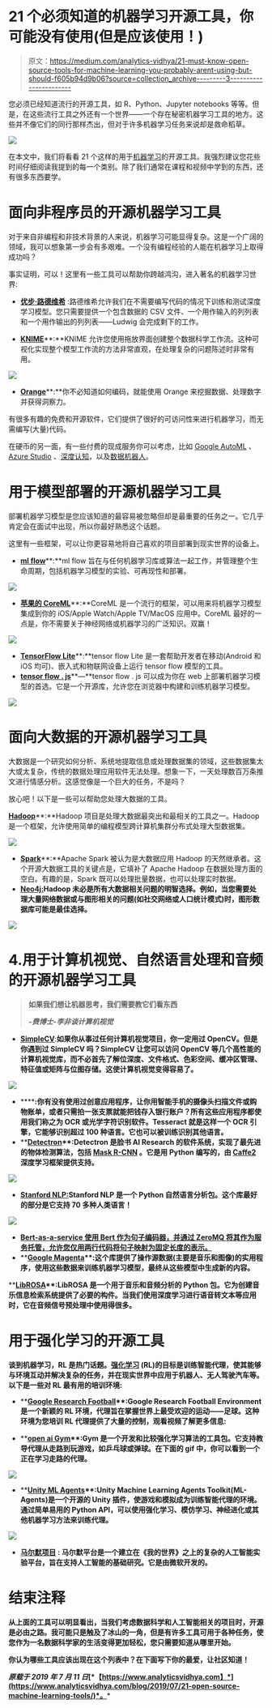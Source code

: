 # 21 个必须知道的机器学习开源工具，你可能没有使用(但是应该使用！)

> 原文：<https://medium.com/analytics-vidhya/21-must-know-open-source-tools-for-machine-learning-you-probably-arent-using-but-should-f605b94d9b06?source=collection_archive---------3----------------------->

您必须已经知道流行的开源工具，如 R、Python、Jupyter notebooks 等等。但是，在这些流行工具之外还有一个世界——一个存在秘密机器学习工具的地方。这些并不像它们的同行那样杰出，但对于许多机器学习任务来说却是救命稻草。

![](img/9bf1e41c9ff7318dd032389c1625d6cc.png)

在本文中，我们将看看 21 个这样的用于[机器学习](https://courses.analyticsvidhya.com/courses/applied-machine-learning-beginner-to-professional?utm_source=blog&utm_medium=21-open-source-machine-learning-tools)的开源工具。我强烈建议您花些时间仔细阅读我提到的每一个类别。除了我们通常在课程和视频中学到的东西，还有很多东西要学。

# 面向非程序员的开源机器学习工具

对于来自非编程和非技术背景的人来说，机器学习可能显得复杂。这是一个广阔的领域，我可以想象第一步会有多艰难。一个没有编程经验的人能在机器学习上取得成功吗？

事实证明，可以！这里有一些工具可以帮助你跨越鸿沟，进入著名的机器学习世界:

*   [**优步·路德维希**](https://uber.github.io/ludwig/) :路德维希允许我们在不需要编写代码的情况下训练和测试深度学习模型。您只需要提供一个包含数据的 CSV 文件、一个用作输入的列列表和一个用作输出的列列表——Ludwig 会完成剩下的工作。

*   [**KNIME**](https://www.knime.com/)**:**KNIME 允许您使用拖放界面创建整个数据科学工作流。这种可视化实现整个模型工作流的方法非常直观，在处理复杂的问题陈述时非常有用。

![](img/7305ce861b795af1a98077c28d7e31a9.png)

*   [**Orange**](https://www.analyticsvidhya.com/blog/2017/09/building-machine-learning-model-fun-using-orange/)**:**你不必知道如何编码，就能使用 Orange 来挖掘数据、处理数字并获得洞察力。

有很多有趣的免费和开源软件，它们提供了很好的可访问性来进行机器学习，而无需编写(大量)代码。

在硬币的另一面，有一些付费的现成服务你可以考虑，比如 [Google AutoML](https://cloud.google.com/automl/) 、 [Azure Studio](https://azure.microsoft.com/en-us/services/machine-learning-studio/) 、[深度认知](https://deepcognition.ai/)，以及[数据机器人](https://www.datarobot.com/)。

# 用于模型部署的开源机器学习工具

部署机器学习模型是您应该知道的最容易被忽略但却是最重要的任务之一。它几乎肯定会在面试中出现，所以你最好熟悉这个话题。

这里有一些框架，可以让你更容易地将自己喜欢的项目部署到现实世界的设备上。

*   [**ml flow**](https://www.analyticsvidhya.com/blog/2018/06/mlflow-an-open-source-machine-learning-platform-that-works-with-any-library-algorithm-and-tool/)**:**ml flow 旨在与任何机器学习库或算法一起工作，并管理整个生命周期，包括机器学习模型的实验、可再现性和部署。

![](img/b407aa7bc7c95fabc3b48ecb39dc5a63.png)

*   [**苹果的 CoreML**](https://www.analyticsvidhya.com/blog/2017/09/build-machine-learning-iphone-apple-coreml/)**:**CoreML 是一个流行的框架，可以用来将机器学习模型集成到你的 iOS/Apple Watch/Apple TV/MacOS 应用中。CoreML 最好的一点是，你不需要关于神经网络或机器学习的广泛知识。双赢！

![](img/8fee2da37063bfa46381b9e05807a5b1.png)

*   [**TensorFlow Lite**](https://www.tensorflow.org/lite)**:**tensor flow Lite 是一套帮助开发者在移动(Android 和 iOS 均可)、嵌入式和物联网设备上运行 tensor flow 模型的工具。
*   [**tensor flow . js**](https://www.analyticsvidhya.com/blog/2019/06/build-machine-learning-model-in-your-browser-tensorflow-js-deeplearn-js)**—**tensor flow . js 可以成为你在 web 上部署机器学习模型的首选。它是一个开源库，允许您在浏览器中构建和训练机器学习模型。

![](img/6f754b7b4efe103542060f1c2e6788b8.png)

# 面向大数据的开源机器学习工具

大数据是一个研究如何分析、系统地提取信息或处理数据集的领域，这些数据集太大或太复杂，传统的数据处理应用软件无法处理。想象一下，一天处理数百万条推文进行情感分析。这感觉像是一个巨大的任务，不是吗？

放心吧！以下是一些可以帮助您处理大数据的工具。

[**Hadoop**](https://www.analyticsvidhya.com/blog/2014/11/hadoop-mapreduce/)**:**Hadoop 项目是处理大数据最突出和最相关的工具之一。Hadoop 是一个框架，允许使用简单的编程模型跨计算机集群分布式处理大型数据集。

![](img/bc6705a74c1a01e9b353cf3644acdb9e.png)

*   [**Spark**](https://www.analyticsvidhya.com/blog/2016/09/comprehensive-introduction-to-apache-spark-rdds-dataframes-using-pyspark/)**:**Apache Spark 被认为是大数据应用 Hadoop 的天然继承者。这个开源大数据工具的关键点是，它填补了 Apache Hadoop 在数据处理方面的空白。有趣的是，Spark 既可以处理批量数据，也可以处理实时数据。
*   [**Neo4j:**](https://neo4j.com/)**Hadoop 未必是所有大数据相关问题的明智选择。例如，当您需要处理大量网络数据或与图形相关的问题(如社交网络或人口统计模式)时，图形数据库可能是最佳选择。**

**![](img/09e49918a450ffcd630d45fd41054b97.png)**

# **4.用于计算机视觉、自然语言处理和音频的开源机器学习工具**

> **如果我们想让机器思考，我们需要教它们看东西**
> 
> ***-费博士-李非谈计算机视觉***

*   **[**SimpleCV**](http://simplecv.org/)**:**如果你从事过任何计算机视觉项目，你一定用过 OpenCV。但是你遇到过 SimpleCV 吗？SimpleCV 让您可以访问 OpenCV 等几个高性能的计算机视觉库，而不必首先了解位深度、文件格式、色彩空间、缓冲区管理、特征值或矩阵与位图存储。这使计算机视觉变得容易了。**

**![](img/25e8dd92a9e22217893a19092b05b606.png)**

*   **[](https://github.com/tesseract-ocr/tesseract)****:**你有没有使用过创意应用程序，让你用智能手机的摄像头扫描文件或购物账单，或者只需拍一张支票就能把钱存入银行账户？所有这些应用程序都使用我们称之为 OCR 或光学字符识别软件。Tesseract 就是这样一个 OCR 引擎，它能够识别超过 100 种语言。它也可以被训练识别其他语言。****
*   ****[**Detectron**](https://github.com/facebookresearch/Detectron)**:**Detectron 是脸书 AI Research 的软件系统，实现了最先进的物体检测算法，包括 [Mask R-CNN](https://arxiv.org/abs/1703.06870) 。它是用 Python 编写的，由 [Caffe2](https://github.com/caffe2/caffe2) 深度学习框架提供支持。****

****![](img/ce0489b007cdb65901572eff7418c218.png)****

*   ****[**Stanford NLP:**](https://www.analyticsvidhya.com/blog/2019/02/stanfordnlp-nlp-library-python/)Stanford NLP 是一个 Python 自然语言分析包。这个库最好的部分是它支持 70 多种人类语言！****

****![](img/67ba9f6654ab89ea8ddf9d9365514786.png)****

*   ****[Bert-as-a-service 使用 Bert 作为句子编码器，并通过 ZeroMQ 将其作为服务托管，允许您仅用两行代码将句子映射为固定长度的表示。](https://github.com/hanxiao/bert-as-service)****
*   ****[**Google Magenta**](https://magenta.tensorflow.org/)**:**这个库提供了操作源数据(主要是音乐和图像)的实用程序，使用这些数据来训练机器学习模型，最终从这些模型中生成新的内容。****

****[**LibROSA**](https://librosa.github.io/librosa/)**:**LibROSA 是一个用于音乐和音频分析的 Python 包。它为创建音乐信息检索系统提供了必要的构件。当我们使用深度学习进行语音转文本等应用时，它在音频信号预处理中使用得很多。****

# ****用于强化学习的开源工具****

****谈到机器学习，RL 是热门话题。[强化学习](https://www.analyticsvidhya.com/blog/tag/reinforcement-learning/) (RL)的目标是训练智能代理，使其能够与环境互动并解决复杂的任务，并在现实世界中应用于机器人、无人驾驶汽车等。以下是一些对 RL 最有用的培训环境:****

*   ****[**Google Research Football**](https://ai.googleblog.com/2019/06/introducing-google-research-football.html)**:**Google Research Football Environment 是一个新颖的 RL 环境，代理旨在掌握世界上最受欢迎的运动——足球。这种环境为您培训 RL 代理提供了大量的控制，观看视频了解更多信息:****

*   ****[**open ai Gym**](https://www.analyticsvidhya.com/blog/2019/04/introduction-deep-q-learning-python/)**:**Gym 是一个开发和比较强化学习算法的工具包。它支持教导代理从走路到玩游戏，如乒乓球或弹球。在下面的 gif 中，你可以看到一个正在学习走路的代理。****

****![](img/a48424e203fa9f86463f653468b456a3.png)****

*   ****[**Unity ML Agents**](https://unity3d.com/machine-learning)**:**Unity Machine Learning Agents Toolkit(ML-Agents)是一个开源的 Unity 插件，使游戏和模拟成为训练智能代理的环境。通过简单易用的 Python API，可以使用强化学习、模仿学习、神经进化或其他机器学习方法来训练代理。****

****![](img/e90b79b869d0dd50d7b5544078e4aa99.png)****

*   ****[**马尔默项目**](https://www.microsoft.com/en-us/research/project/project-malmo/) **:** 马尔默平台是一个建立在《我的世界》之上的复杂的人工智能实验平台，旨在支持人工智能的基础研究。它是由微软开发的。****

# ****结束注释****

****从上面的工具可以明显看出，当我们考虑数据科学和人工智能相关的项目时，开源是必由之路。我可能只是触及了冰山的一角，但是有许多工具可用于各种任务，使您作为一名数据科学家的生活变得更加轻松，您只需要知道从哪里开始。****

****你认为哪些工具应该出现在这个列表中？在下面写下你的最爱，让社区知道！****

*****原载于 2019 年 7 月 11 日*[*【https://www.analyticsvidhya.com】*](https://www.analyticsvidhya.com/blog/2019/07/21-open-source-machine-learning-tools/)*。*****